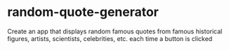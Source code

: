 # random-quote-generator
 Create an app that displays random famous quotes from famous historical figures, artists, scientists, celebrities, etc. each time a button is clicked 
